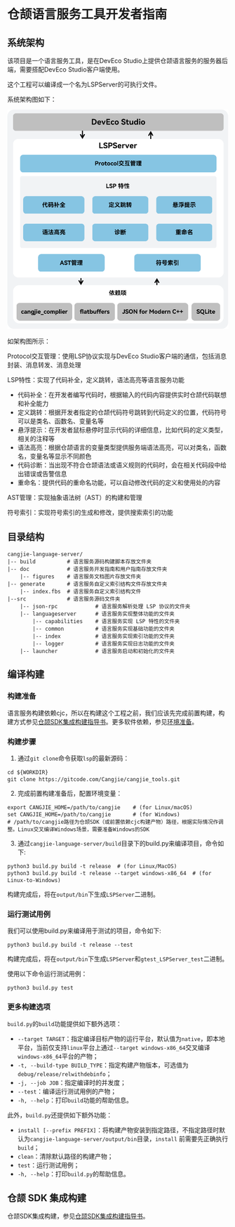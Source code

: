 # 仓颉语言服务工具开发者指南

## 系统架构

该项目是一个语言服务工具，是在DevEco Studio上提供仓颉语言服务的服务器后端，需要搭配DevEco Studio客户端使用。

这个工程可以编译成一个名为LSPServer的可执行文件。

系统架构图如下：

![SystemArchitecture](./figures/lsp-架构.png)

如架构图所示：

Protocol交互管理：使用LSP协议实现与DevEco Studio客户端的通信，包括消息封装、消息转发、消息处理

LSP特性：实现了代码补全，定义跳转，语法高亮等语言服务功能
- 代码补全：在开发者编写代码时，根据输入的代码内容提供实时仓颉代码联想和补全能力
- 定义跳转：根据开发者指定的仓颉代码符号跳转到代码定义的位置，代码符号可以是类名、函数名、变量名等
- 悬浮提示：在开发者鼠标悬停时显示代码的详细信息，比如代码的定义类型，相关的注释等
- 语法高亮：根据仓颉语言的变量类型提供服务端语法高亮，可以对类名，函数名，变量名等显示不同颜色
- 代码诊断：当出现不符合仓颉语法或语义规则的代码时，会在相关代码段中给出错误或告警信息
- 重命名：提供代码的重命名功能，可以自动修改代码的定义和使用处的内容

AST管理：实现抽象语法树（AST）的构建和管理

符号索引：实现符号索引的生成和修改，提供搜索索引的功能

## 目录结构
   



```text
cangjie-language-server/
|-- build          # 语言服务源码构建脚本存放文件夹
|-- doc            # 语言服务开发指南和用户指南存放文件夹
    |-- figures    # 语言服务文档图片存放文件夹
|-- generate       # 语言服务自定义索引结构文件存放文件夹
    |-- index.fbs  # 语言服务自定义索引结构文件
|--src             # 语言服务源码文件夹
    |-- json-rpc            # 语言服务解析处理 LSP 协议的文件夹
    |-- languageserver      # 语言服务实现整体功能的文件夹
        |-- capabilities    # 语言服务实现 LSP 特性的文件夹
        |-- common          # 语言服务实现基础功能的文件夹
        |-- index           # 语言服务实现索引功能的文件夹
        |-- logger          # 语言服务实现日志功能的文件夹
    |-- launcher            # 语言服务启动和初始化的文件夹
```

## 编译构建

### 构建准备

语言服务构建依赖cjc，所以在构建这个工程之前，我们应该先完成前置构建，构建方式参见[仓颉SDK集成构建指导书](https://gitcode.com/Cangjie/cangjie_build/blob/dev/README_zh.md)。更多软件依赖，参见[环境准备](https://gitcode.com/Cangjie/cangjie_build/blob/dev/docs/env_zh.md)。

### 构建步骤

1. 通过`git clone`命令获取`lsp`的最新源码：

```shell
cd ${WORKDIR}
git clone https://gitcode.com/Cangjie/cangjie_tools.git
```

2. 完成前置构建准备后，配置环境变量：

```shell
export CANGJIE_HOME=/path/to/cangjie    # (for Linux/macOS)
set CANGJIE_HOME=/path/to/cangjie       # (for Windows)
# /path/to/cangjie路径为仓颉SDK（或前置依赖cjc构建产物）路径，根据实际情况作调整。Linux交叉编译Windows场景，需要准备Windows的SDK
```

3. 通过`cangjie-language-server/build`目录下的build.py来编译项目，命令如下:

```shell
python3 build.py build -t release  # (for Linux/MacOS)
python3 build.py build -t release --target windows-x86_64  # (for Linux-to-Windows)
```

构建完成后，将在`output/bin`下生成`LSPServer`二进制。

### 运行测试用例

我们可以使用build.py来编译用于测试的项目，命令如下:

```shell
python3 build.py build -t release --test
```

构建完成后，将在`output/bin`下生成`LSPServer`和`gtest_LSPServer_test`二进制。

使用以下命令运行测试用例：

```shell
python3 build.py test
```

### 更多构建选项

`build.py`的`build`功能提供如下额外选项：

- `--target TARGET`：指定编译目标产物的运行平台，默认值为`native`，即本地平台，当前仅支持`linux`平台上通过`--target windows-x86_64`交叉编译`windows-x86_64`平台的产物；
- `-t, --build-type BUILD_TYPE`：指定构建产物版本，可选值为`debug/release/relwithdebinfo`；
- `-j, --job JOB`：指定编译时的并发度；
- `--test`：编译运行测试用例的产物；
- `-h, --help`：打印`build`功能的帮助信息。

此外，`build.py`还提供如下额外功能：

- `install [--prefix PREFIX]`：将构建产物安装到指定路径，不指定路径时默认为`cangjie-language-server/output/bin`目录，`install` 前需要先正确执行 `build`；
- `clean`：清除默认路径的构建产物；
- `test`：运行测试用例；
- `-h, --help`：打印`build.py`的帮助信息。

## 仓颉 SDK 集成构建

仓颉SDK集成构建，参见[仓颉SDK集成构建指导书](https://gitcode.com/Cangjie/cangjie_build/blob/dev/README_zh.md)。
